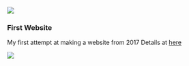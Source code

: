 ![](https://res.cloudinary.com/dheqbiqti/image/upload/fl_progressive,r_50:5/v1559264812/Projects/BenMitchinson.com/WebsiteBanner.jpg)

### First Website
My first attempt at making a website from 2017
Details at [here](https://mitchinson.dev/About-This-Site/)


![](https://res.cloudinary.com/dheqbiqti/video/upload/v1559357737/Projects/BenMitchinson.com/PCjkR5917p0Z41qbk5toTyQrMMaFf8kSELyErCau.jpg)
